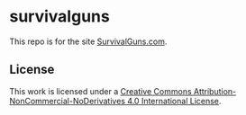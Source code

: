 # survivalguns

This repo is for the site [SurvivalGuns.com](http://www.survivalguns.com/).

## License

This work is licensed under a [Creative Commons Attribution-NonCommercial-NoDerivatives 4.0 International License](http://creativecommons.org/licenses/by-nc-nd/4.0/).